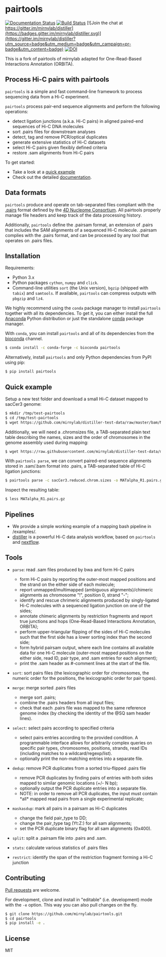 # pairtools

[![Documentation Status](https://readthedocs.org/projects/pairtools/badge/?version=latest)](http://pairtools.readthedocs.org/en/latest/)
[![Build Status](https://travis-ci.org/mirnylab/pairtools.svg?branch=master)](https://travis-ci.org/mirnylab/pairtools)
[![Join the chat at https://gitter.im/mirnylab/distiller](https://badges.gitter.im/mirnylab/distiller.svg)](https://gitter.im/mirnylab/distiller?utm_source=badge&utm_medium=badge&utm_campaign=pr-badge&utm_content=badge)
[![DOI](https://zenodo.org/badge/DOI/10.5281/zenodo.1490831.svg)](https://doi.org/10.5281/zenodo.1490831)

This is a fork of pairtools of mirnylab adapted for 
One-Read-Based Interactions Annotation (ORBITA).

## Process Hi-C pairs with pairtools

`pairtools` is a simple and fast command-line framework to process sequencing
data from a Hi-C experiment.

`pairtools` process pair-end sequence alignments and perform the following
operations:

- detect ligation junctions (a.k.a. Hi-C pairs) in aligned paired-end sequences of Hi-C DNA molecules
- sort .pairs files for downstream analyses
- detect, tag and remove PCR/optical duplicates 
- generate extensive statistics of Hi-C datasets
- select Hi-C pairs given flexibly defined criteria
- restore .sam alignments from Hi-C pairs

To get started:
- Take a look at a [quick example](https://github.com/mirnylab/pairtools#quick-example)
- Check out the detailed [documentation](http://pairtools.readthedocs.io).

## Data formats

`pairtools` produce and operate on tab-separated files compliant with the
[.pairs](https://github.com/4dn-dcic/pairix/blob/master/pairs_format_specification.md) 
format defined by the [4D Nucleome Consortium](https://www.4dnucleome.org/). All
pairtools properly manage file headers and keep track of the data
processing history.

Additionally, `pairtools` define the .pairsam format, an extension of .pairs that includes the SAM alignments 
of a sequenced Hi-C molecule. .pairsam complies with the .pairs format, and can be processed by any tool that
operates on .pairs files.

## Installation

Requirements:

- Python 3.x
- Python packages `cython`, `numpy` and `click`.
- Command-line utilities `sort` (the Unix version), `bgzip` (shipped with `tabix`)  and `samtools`. If available, `pairtools` can compress outputs with `pbgzip` and `lz4`.

We highly recommend using the `conda` package manager to install `pairtools` together with all its dependencies. To get it, you can either install the full [Anaconda](https://www.continuum.io/downloads) Python distribution or just the standalone [conda](http://conda.pydata.org/miniconda.html) package manager.

With `conda`, you can install `pairtools` and all of its dependencies from the [bioconda](https://bioconda.github.io/index.html) channel.
```sh
$ conda install -c conda-forge -c bioconda pairtools
```

Alternatively, install `pairtools` and only Python dependencies from PyPI using pip:
```sh
$ pip install pairtools
```

## Quick example

Setup a new test folder and download a small Hi-C dataset mapped to sacCer3 genome:
```bash
$ mkdir /tmp/test-pairtools
$ cd /tmp/test-pairtools
$ wget https://github.com/mirnylab/distiller-test-data/raw/master/bam/MATalpha_R1.bam
```

Additionally, we will need a .chromsizes file, a TAB-separated plain text table describing the names, sizes and the order of chromosomes in the genome assembly used during mapping:
```bash
$ wget https://raw.githubusercontent.com/mirnylab/distiller-test-data/master/genome/sacCer3.reduced.chrom.sizes
```

With `pairtools parse`, we can convert paired-end sequence alignments stored in .sam/.bam format into .pairs, a TAB-separated table of Hi-C ligation junctions:

```bash
$ pairtools parse -c sacCer3.reduced.chrom.sizes -o MATalpha_R1.pairs.gz --drop-sam MATalpha_R1.bam 
```

Inspect the resulting table:

```bash
$ less MATalpha_R1.pairs.gz
```

## Pipelines

- We provide a simple working example of a mapping bash pipeline in /examples/.
- [distiller](https://github.com/mirnylab/distiller-nf) is a powerful
Hi-C data analysis workflow, based on `pairtools` and [nextflow](https://www.nextflow.io/).


## Tools

- `parse`: read .sam files produced by bwa and form Hi-C pairs
    - form Hi-C pairs by reporting the outer-most mapped positions and the strand
    on the either side of each molecule;
    - report unmapped/multimapped (ambiguous alignments)/chimeric alignments as
    chromosome "!", position 0, strand "-";
    - identify and rescue chrimeric alignments produced by singly-ligated Hi-C 
    molecules with a sequenced ligation junction on one of the sides;
    - annotate chimeric alignments by restriction fragments and report true junctions and hops (One-Read-Based Interactions Annotation, ORBITA);
    - perform upper-triangular flipping of the sides of Hi-C molecules 
    such that the first side has a lower sorting index than the second side;
    - form hybrid pairsam output, where each line contains all available data 
    for one Hi-C molecule (outer-most mapped positions on the either side, 
    read ID, pair type, and .sam entries for each alignment);
    - print the .sam header as #-comment lines at the start of the file.

- `sort`: sort pairs files (the lexicographic order for chromosomes, 
    the numeric order for the positions, the lexicographic order for pair types).

- `merge`: merge sorted .pairs files
    - merge sort .pairs;
    - combine the .pairs headers from all input files;
    - check that each .pairs file was mapped to the same reference genome index 
    (by checking the identity of the @SQ sam header lines).

- `select`: select pairs according to specified criteria
    - select pairs entries according to the provided condition. A programmable
    interface allows for arbitrarily complex queries on specific pair types, 
    chromosomes, positions, strands, read IDs (including matches to a
    wildcard/regexp/list).
    - optionally print the non-matching entries into a separate file.

- `dedup`: remove PCR duplicates from a sorted triu-flipped .pairs file
    - remove PCR duplicates by finding pairs of entries with both sides mapped
    to similar genomic locations (+/- N bp);
    - optionally output the PCR duplicate entries into a separate file.
    - NOTE: in order to remove all PCR duplicates, the input must contain \*all\* 
      mapped read pairs from a single experimental replicate;

- `maskasdup`: mark all pairs in a pairsam as Hi-C duplicates
    - change the field pair_type to DD;
    - change the pair_type tag (Yt:Z:) for all sam alignments;
    - set the PCR duplicate binary flag for all sam alignments (0x400).

- `split`: split a .pairsam file into .pairs and .sam.

- `stats`: calculate various statistics of .pairs files

- `restrict`: identify the span of the restriction fragment forming a Hi-C junction

## Contributing

[Pull requests](https://akrabat.com/the-beginners-guide-to-contributing-to-a-github-project/) are welcome.

For development, clone and install in "editable" (i.e. development) mode with the `-e` option. This way you can also pull changes on the fly.
```sh
$ git clone https://github.com/mirnylab/pairtools.git
$ cd pairtools
$ pip install -e .
```

## License

MIT
